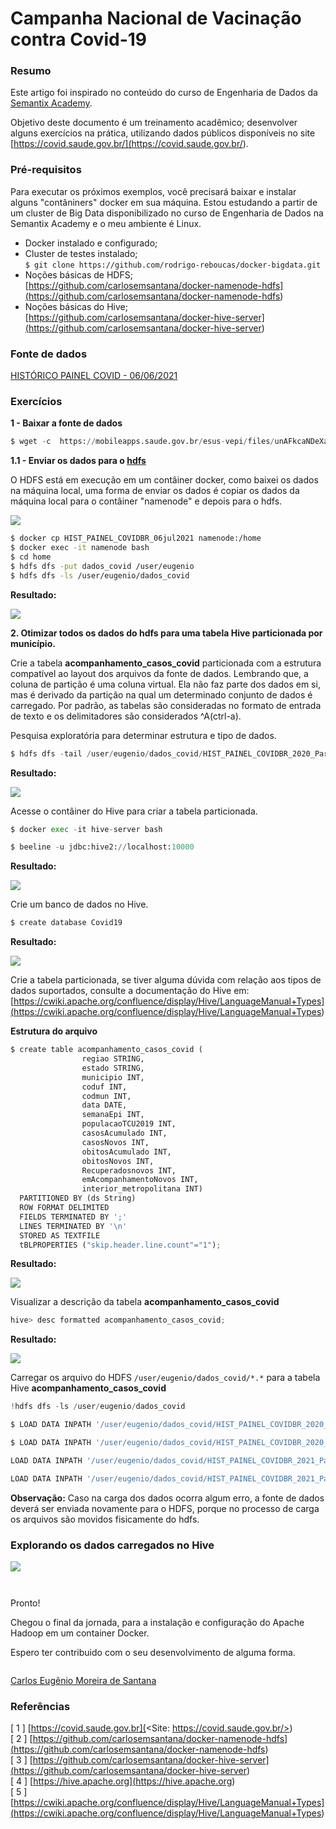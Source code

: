 # Campanha Nacional de Vacinação contra Covid-19


### Resumo

Este artigo foi inspirado no conteúdo do curso de Engenharia de Dados da [Semantix Academy](<https://academy.semantix.ai/>). 

Objetivo deste documento é um treinamento acadêmico; desenvolver alguns exercícios na prática, utilizando dados públicos disponíveis no site [https://covid.saude.gov.br/](<https://covid.saude.gov.br/>).



### Pré-requisitos


Para executar os próximos exemplos, você precisará baixar e instalar alguns "contâniners" docker em sua máquina. Estou estudando a partir de um cluster de Big Data disponibilizado no curso de Engenharia de Dados na Semantix Academy e o meu ambiente é Linux.


* Docker instalado e configurado;
* Cluster de testes instalado;<br>
```$ git clone https://github.com/rodrigo-reboucas/docker-bigdata.git ```
* Noções básicas de HDFS;<br>
[https://github.com/carlosemsantana/docker-namenode-hdfs](<https://github.com/carlosemsantana/docker-namenode-hdfs>)
* Noções básicas do Hive;<br>
[https://github.com/carlosemsantana/docker-hive-server](<https://github.com/carlosemsantana/docker-hive-server>)


### Fonte de dados 


[HISTÓRICO PAINEL COVID - 06/06/2021](<https://mobileapps.saude.gov.br/esus-vepi/files/unAFkcaNDeXajurGB7LChj8SgQYS2ptm/04bd3419b22b9cc5c6efac2c6528100d_HIST_PAINEL_COVIDBR_06jul2021.rar>)


### Exercícios


**1 - Baixar a fonte de dados**

<!-- #region -->
```python 
$ wget -c  https://mobileapps.saude.gov.br/esus-vepi/files/unAFkcaNDeXajurGB7LChj8SgQYS2ptm/04bd3419b22b9cc5c6efac2c6528100d_HIST_PAINEL_COVIDBR_06jul2021.rar
```
<!-- #endregion -->

**1.1 - Enviar os dados para o [hdfs](<https://github.com/carlosemsantana/docker-namenode-hdfs>)**


O HDFS está em execução em um contâiner docker, como baixei os dados na máquina local, uma forma de enviar os dados é copiar os dados da máquina local para o contâiner "namenode" e depois para o hdfs.


![](img/docker-1.png)

<!-- #region -->
```bash
$ docker cp HIST_PAINEL_COVIDBR_06jul2021 namenode:/home
$ docker exec -it namenode bash
$ cd home
$ hdfs dfs -put dados_covid /user/eugenio
$ hdfs dfs -ls /user/eugenio/dados_covid
```
<!-- #endregion -->

**Resultado:**


![](img/hdfs-ls.png)


**2. Otimizar todos os dados do hdfs para uma tabela Hive particionada por
município.**


Crie a tabela **acompanhamento_casos_covid** particionada com a estrutura compatível ao layout dos arquivos da fonte de dados. Lembrando que, a coluna de partição é uma coluna virtual. Ela não faz parte dos dados em si, mas é derivado da partição na qual um determinado conjunto de dados é carregado.
Por padrão, as tabelas são consideradas no formato de entrada de texto e os delimitadores são considerados ^A(ctrl-a). 


Pesquisa exploratória para determinar estrutura e tipo de dados.

<!-- #region -->
```python
$ hdfs dfs -tail /user/eugenio/dados_covid/HIST_PAINEL_COVIDBR_2020_Parte1_06jul2021.csv
```
<!-- #endregion -->

**Resultado:**


![](img/hdfs-tail.png)


Acesse o contâiner do Hive para criar a tabela particionada.

<!-- #region -->
```python
$ docker exec -it hive-server bash

$ beeline -u jdbc:hive2://localhost:10000
```
<!-- #endregion -->

**Resultado:**


![](img/hive.png)


Crie um banco de dados no Hive.

<!-- #region -->
```python
$ create database Covid19
```
<!-- #endregion -->

**Resultado:**


![](img/create-database-hive.png)


Crie a tabela particionada, se tiver alguma dúvida com relação aos tipos de dados suportados, consulte a documentação do Hive em: [https://cwiki.apache.org/confluence/display/Hive/LanguageManual+Types](<https://cwiki.apache.org/confluence/display/Hive/LanguageManual+Types>)


**Estrutura do arquivo**

<!-- #region -->
```python
$ create table acompanhamento_casos_covid (
                regiao STRING,
                estado STRING, 
                municipio INT, 
                coduf INT, 
                codmun INT,   
                data DATE,
                semanaEpi INT,
                populacaoTCU2019 INT,
                casosAcumulado INT,
                casosNovos INT,
                obitosAcumulado INT,
                obitosNovos INT,
                Recuperadosnovos INT,
                emAcompanhamentoNovos INT,
                interior_metropolitana INT)
  PARTITIONED BY (ds String)
  ROW FORMAT DELIMITED
  FIELDS TERMINATED BY ';'
  LINES TERMINATED BY '\n'
  STORED AS TEXTFILE
  tBLPROPERTIES ("skip.header.line.count"="1");
```
<!-- #endregion -->

**Resultado:**


![](img/tabela_particionada.png)


Visualizar a descrição da tabela **acompanhamento_casos_covid**

<!-- #region -->
```python
hive> desc formatted acompanhamento_casos_covid;
```
<!-- #endregion -->

**Resultado:**


![](img/particao.png)


Carregar os arquivo do HDFS `/user/eugenio/dados_covid/*.*` para a tabela Hive **acompanhamento_casos_covid**

```python
!hdfs dfs -ls /user/eugenio/dados_covid
```

<!-- #region -->
```python
$ LOAD DATA INPATH '/user/eugenio/dados_covid/HIST_PAINEL_COVIDBR_2020_Parte1_06jul2021.csv' OVERWRITE INTO TABLE acompanhamento_casos_covid PARTITION (ds='2020-1');

$ LOAD DATA INPATH '/user/eugenio/dados_covid/HIST_PAINEL_COVIDBR_2020_Parte2_06jul2021.csv' OVERWRITE INTO TABLE acompanhamento_casos_covid PARTITION (ds='2020-2');

LOAD DATA INPATH '/user/eugenio/dados_covid/HIST_PAINEL_COVIDBR_2021_Parte1_06jul2021.csv' OVERWRITE INTO TABLE acompanhamento_casos_covid PARTITION (ds='2021-1');

LOAD DATA INPATH '/user/eugenio/dados_covid/HIST_PAINEL_COVIDBR_2021_Parte2_06jul2021.csv' OVERWRITE INTO TABLE acompanhamento_casos_covid PARTITION (ds='2021-2');

```
<!-- #endregion -->

**Observação:** Caso na carga dos dados ocorra algum erro, a fonte de dados deverá ser enviada novamente para o HDFS, porque no processo de carga os arquivos são movidos fisicamente do hdfs.


### Explorando os dados carregados no Hive


![](img/select.png)

```python

```

```python

```

Pronto!

Chegou o final da jornada, para a instalação e configuração do Apache Hadoop em um container Docker.

Espero ter contribuido com o seu desenvolvimento de alguma forma.

```python

```

[Carlos Eugênio Moreira de Santana](<https://github.com/carlosemsantana>)


###  Referências


[ 1 ] [https://covid.saude.gov.br](<Site: https://covid.saude.gov.br/>)<br>
[ 2 ] [https://github.com/carlosemsantana/docker-namenode-hdfs](<https://github.com/carlosemsantana/docker-namenode-hdfs>)<br>
[ 3 ] [https://github.com/carlosemsantana/docker-hive-server](<https://github.com/carlosemsantana/docker-hive-server>)<br>
[ 4 ] [https://hive.apache.org](<https://hive.apache.org>)<br>
[ 5 ] [https://cwiki.apache.org/confluence/display/Hive/LanguageManual+Types](<https://cwiki.apache.org/confluence/display/Hive/LanguageManual+Types>)




```python

```
